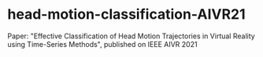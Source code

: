 # head-motion-classification-AIVR21
Paper: "Effective Classification of Head Motion Trajectories in Virtual Reality using Time-Series Methods", published on IEEE AIVR 2021
